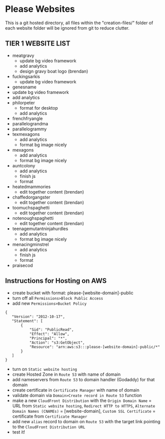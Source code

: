 # Please Websites

This is a git hosted directory, all files within the "creation-files/" folder of each website folder will be ignored from git to reduce clutter.

## TIER 1 WEBSITE LIST
- meatgravy
  - update bg video framework
  - add analytics
  - design gravy boat logo (brendan)
- fuckingsarkis
  - update bg video framework
 - genesname
  - update bg video framework
  - add analytics
- philorpeter
  - format for desktop
  - add analytics
- frenchfryangle
- parallelograndma
- parallelogrammy
- texmexagons
  - add analytics
  - format bg image nicely
- mexagons
  - add analytics
  - format bg image nicely
- auntcolony
  - add analytics
  - finish js
  - format
- heatedmammories
  - edit together content (brendan)
- chaffedorgangster
  - edit together content (brendan)
- toomuchspaghetti
  - edit together content (brendan)
- notenoughspaghetti
  - edit together content (brendan)
- teenagemutantninjahurdles
  - add analytics
  - format bg image nicely
- menacingminstrel
  - add analytics
  - finish js
  - format
- praisecod

## Instructions for Hosting on AWS
 - create bucket with format: please-[website-domain]-public
 - turn off all `Permissions>Block Public Access`
 - add new `Permissions>Bucket Policy`
 ```
 {
    "Version": "2012-10-17",
    "Statement": [
        {
            "Sid": "PublicRead",
            "Effect": "Allow",
            "Principal": "*",
            "Action": "s3:GetObject",
            "Resource": "arn:aws:s3:::please-[website-domain]-public/*"
        }
    ]
}
```
 - turn on `Static website hosting`
 - create Hosted Zone in `Route 53` with name of domain
 - add nameservers from `Route 53` to domain handler (Godaddy) for that domain
 - create certificate in `Certificate Manager` with name of domain
 - validate domain via `Domain>Create record in Route 53` function
 - make a new `CloudFront Distribution` with the `Origin Domain Name` = URL from `Static website hosting`, `Redirect HTTP to HTTPS`, `Alternate Domain Names (CNAMEs)` = [website-domain], `Custom SSL Certificate` = certificate from `Certificate Manager`
 - add new `alias` record to domain on `Route 53` with the target link pointing to the `CloudFront Distribution URL` 
 - test it!